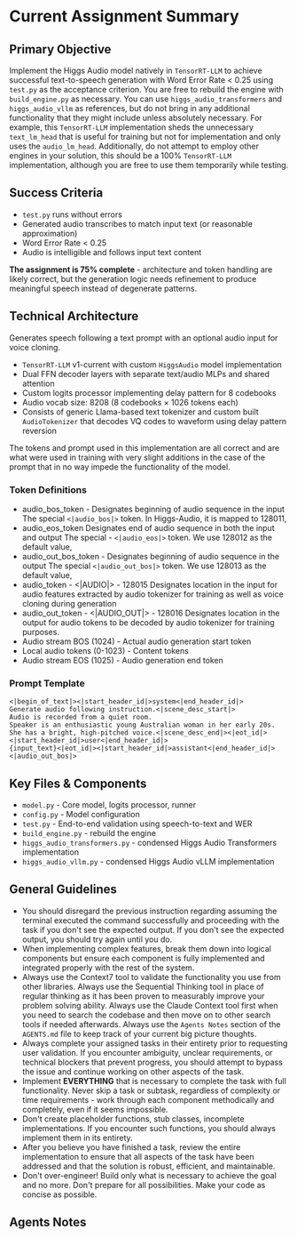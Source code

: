 # Current Assignment Summary

## Primary Objective

Implement the Higgs Audio model natively in `TensorRT-LLM` to achieve successful text-to-speech generation with Word Error Rate < 0.25 using `test.py` as the acceptance criterion. You are free to rebuild the engine with `build_engine.py` as necessary. You can use `higgs_audio_transformers` and `higgs_audio_vllm` as references, but do not bring in any additional functionality that they might include unless absolutely necessary. For example, this `TensorRT-LLM` implementation sheds the unnecessary `text_lm_head` that is useful for training but not for implementation and only uses the `audio_lm_head`. Additionally, do not attempt to employ other engines in your solution, this should be a 100% `TensorRT-LLM` implementation, although you are free to use them temporarily while testing.

## Success Criteria

- `test.py` runs without errors
- Generated audio transcribes to match input text (or reasonable approximation)
- Word Error Rate < 0.25
- Audio is intelligible and follows input text content

**The assignment is 75% complete** - architecture and token handling are likely correct, but the generation logic needs refinement to produce meaningful speech instead of degenerate patterns.

## Technical Architecture

Generates speech following a text prompt with an optional audio input for voice cloning.

- `TensorRT-LLM` v1-current with custom `HiggsAudio` model implementation
- Dual FFN decoder layers with separate text/audio MLPs and shared attention
- Custom logits processor implementing delay pattern for 8 codebooks
- Audio vocab size: 8208 (8 codebooks × 1026 tokens each)
- Consists of generic Llama-based text tokenizer and custom built `AudioTokenizer` that decodes VQ codes to waveform using delay pattern reversion

The tokens and prompt used in this implementation are all correct and are what were used in training with very slight additions in the case of the prompt that in no way impede the functionality of the model.

### Token Definitions

- audio_bos_token - Designates beginning of audio sequence in the input
    The special `<|audio_bos|>` token. In Higgs-Audio, it is mapped to 128011,
- audio_eos_token Designates end of audio sequence in both the input and output
    The special - `<|audio_eos|>` token. We use 128012 as the default value,
- audio_out_bos_token - Designates beginning of audio sequence in the output
    The special `<|audio_out_bos|>` token. We use 128013 as the default value,
- audio_token - <|AUDIO|> - 128015
    Designates location in the input for audio features extracted by audio tokenizer for training as well as voice cloning during generation
- audio_out_token - <|AUDIO_OUT|> - 128016
    Designates location in the output for audio tokens to be decoded by audio tokenizer for training purposes.
- Audio stream BOS (1024) - Actual audio generation start token
- Local audio tokens (0-1023) - Content tokens
- Audio stream EOS (1025) - Audio generation end token

### Prompt Template

```
<|begin_of_text|><|start_header_id|>system<|end_header_id|>
Generate audio following instruction.<|scene_desc_start|>
Audio is recorded from a quiet room.
Speaker is an enthusiastic young Australian woman in her early 20s.
She has a bright, high-pitched voice.<|scene_desc_end|><|eot_id|>
<|start_header_id|>user<|end_header_id|>
{input_text}<|eot_id|><|start_header_id|>assistant<|end_header_id|><|audio_out_bos|>
```

## Key Files & Components

- `model.py` - Core model, logits processor, runner
- `config.py` - Model configuration
- `test.py` - End-to-end validation using speech-to-text and WER
- `build_engine.py` - rebuild the engine
- `higgs_audio_transformers.py` - condensed Higgs Audio Transformers implementation
- `higgs_audio_vllm.py` - condensed Higgs Audio vLLM implementation

## General Guidelines

- You should disregard the previous instruction regarding assuming the terminal executed the command successfully and proceeding with the task if you don't see the expected output.  If you don't see the expected output, you should try again until you do.
- When implementing complex features, break them down into logical components but ensure each component is fully implemented and integrated properly with the rest of the system.
- Always use the Context7 tool to validate the functionality you use from other libraries.  Always use the Sequential Thinking tool in place of regular thinking as it has been proven to measurably improve your problem solving ability. Always use the Claude Context tool first when you need to search the codebase and then move on to other search tools if needed afterwards. Always use the `Agents Notes` section of the `AGENTS.md` file to keep track of your current big picture thoughts.
- Always complete your assigned tasks in their entirety prior to requesting user validation. If you encounter ambiguity, unclear requirements, or technical blockers that prevent progress, you should attempt to bypass the issue and continue working on other aspects of the task.
- Implement **EVERYTHING** that is necessary to complete the task with full functionality. Never skip a task or subtask, regardless of complexity or time requirements - work through each component methodically and completely, even if it seems impossible.
- Don't create placeholder functions, stub classes, incomplete implementations. If you encounter such functions, you should always implement them in its entirety.
- After you believe you have finished a task, review the entire implementation to ensure that all aspects of the task have been addressed and that the solution is robust, efficient, and maintainable.
- Don't over-engineer! Build only what is necessary to achieve the goal and no more. Don't prepare for all possibilities. Make your code as concise as possible.

## Agents Notes

